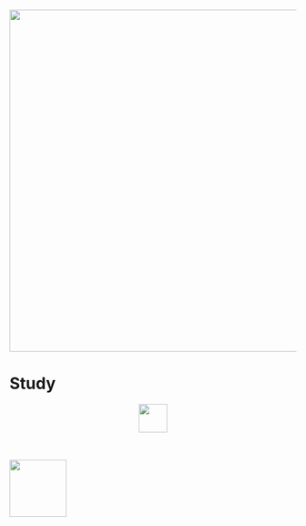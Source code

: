 <h3 align="center"><a href="https://angelluis2006.github.io"><img src="https://i.imgur.com/QE0uriH.png" width="600px"></a></h3>

# Study

<p align="center" href="https://angelluis2006.github.io">
  <a href="https://angelluis2006.github.io">
    <img src="https://cdn.icon-icons.com/icons2/1508/PNG/512/python_104451.png" width="50px">
  </a>
</p>
<br><br>
  <img src="https://www.netacad.com/portal/sites/all/themes/custom/post_login/assets/img/cisco_netacad_logo.png" width="100px">
</p>
